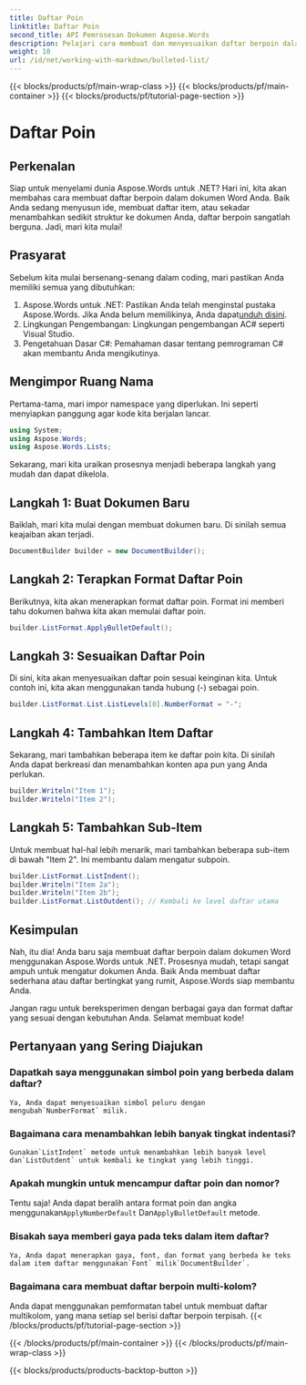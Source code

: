 ```yaml
---
title: Daftar Poin
linktitle: Daftar Poin
second_title: API Pemrosesan Dokumen Aspose.Words
description: Pelajari cara membuat dan menyesuaikan daftar berpoin dalam dokumen Word menggunakan Aspose.Words untuk .NET dengan panduan langkah demi langkah ini.
weight: 10
url: /id/net/working-with-markdown/bulleted-list/
---
```


{{< blocks/products/pf/main-wrap-class >}}
{{< blocks/products/pf/main-container >}}
{{< blocks/products/pf/tutorial-page-section >}}

# Daftar Poin

## Perkenalan

Siap untuk menyelami dunia Aspose.Words untuk .NET? Hari ini, kita akan membahas cara membuat daftar berpoin dalam dokumen Word Anda. Baik Anda sedang menyusun ide, membuat daftar item, atau sekadar menambahkan sedikit struktur ke dokumen Anda, daftar berpoin sangatlah berguna. Jadi, mari kita mulai!

## Prasyarat

Sebelum kita mulai bersenang-senang dalam coding, mari pastikan Anda memiliki semua yang dibutuhkan:

1.  Aspose.Words untuk .NET: Pastikan Anda telah menginstal pustaka Aspose.Words. Jika Anda belum memilikinya, Anda dapat[unduh disini](https://releases.aspose.com/words/net/).
2. Lingkungan Pengembangan: Lingkungan pengembangan AC# seperti Visual Studio.
3. Pengetahuan Dasar C#: Pemahaman dasar tentang pemrograman C# akan membantu Anda mengikutinya.

## Mengimpor Ruang Nama

Pertama-tama, mari impor namespace yang diperlukan. Ini seperti menyiapkan panggung agar kode kita berjalan lancar.

```csharp
using System;
using Aspose.Words;
using Aspose.Words.Lists;
```

Sekarang, mari kita uraikan prosesnya menjadi beberapa langkah yang mudah dan dapat dikelola.

## Langkah 1: Buat Dokumen Baru

Baiklah, mari kita mulai dengan membuat dokumen baru. Di sinilah semua keajaiban akan terjadi.

```csharp
DocumentBuilder builder = new DocumentBuilder();
```

## Langkah 2: Terapkan Format Daftar Poin

Berikutnya, kita akan menerapkan format daftar poin. Format ini memberi tahu dokumen bahwa kita akan memulai daftar poin.

```csharp
builder.ListFormat.ApplyBulletDefault();
```

## Langkah 3: Sesuaikan Daftar Poin

Di sini, kita akan menyesuaikan daftar poin sesuai keinginan kita. Untuk contoh ini, kita akan menggunakan tanda hubung (-) sebagai poin.

```csharp
builder.ListFormat.List.ListLevels[0].NumberFormat = "-";
```

## Langkah 4: Tambahkan Item Daftar

Sekarang, mari tambahkan beberapa item ke daftar poin kita. Di sinilah Anda dapat berkreasi dan menambahkan konten apa pun yang Anda perlukan.

```csharp
builder.Writeln("Item 1");
builder.Writeln("Item 2");
```

## Langkah 5: Tambahkan Sub-Item

Untuk membuat hal-hal lebih menarik, mari tambahkan beberapa sub-item di bawah "Item 2". Ini membantu dalam mengatur subpoin.

```csharp
builder.ListFormat.ListIndent();
builder.Writeln("Item 2a");
builder.Writeln("Item 2b");
builder.ListFormat.ListOutdent(); // Kembali ke level daftar utama
```

## Kesimpulan

Nah, itu dia! Anda baru saja membuat daftar berpoin dalam dokumen Word menggunakan Aspose.Words untuk .NET. Prosesnya mudah, tetapi sangat ampuh untuk mengatur dokumen Anda. Baik Anda membuat daftar sederhana atau daftar bertingkat yang rumit, Aspose.Words siap membantu Anda.

Jangan ragu untuk bereksperimen dengan berbagai gaya dan format daftar yang sesuai dengan kebutuhan Anda. Selamat membuat kode!

## Pertanyaan yang Sering Diajukan

### Dapatkah saya menggunakan simbol poin yang berbeda dalam daftar?
    Ya, Anda dapat menyesuaikan simbol peluru dengan mengubah`NumberFormat` milik.

### Bagaimana cara menambahkan lebih banyak tingkat indentasi?
    Gunakan`ListIndent` metode untuk menambahkan lebih banyak level dan`ListOutdent` untuk kembali ke tingkat yang lebih tinggi.

### Apakah mungkin untuk mencampur daftar poin dan nomor?
   Tentu saja! Anda dapat beralih antara format poin dan angka menggunakan`ApplyNumberDefault` Dan`ApplyBulletDefault` metode.

### Bisakah saya memberi gaya pada teks dalam item daftar?
    Ya, Anda dapat menerapkan gaya, font, dan format yang berbeda ke teks dalam item daftar menggunakan`Font` milik`DocumentBuilder`.

### Bagaimana cara membuat daftar berpoin multi-kolom?
   Anda dapat menggunakan pemformatan tabel untuk membuat daftar multikolom, yang mana setiap sel berisi daftar berpoin terpisah.
{{< /blocks/products/pf/tutorial-page-section >}}

{{< /blocks/products/pf/main-container >}}
{{< /blocks/products/pf/main-wrap-class >}}

{{< blocks/products/products-backtop-button >}}
